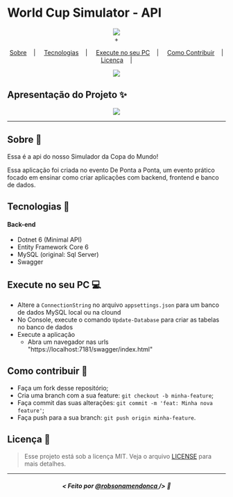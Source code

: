 <h1>World Cup Simulator - API</h1>

<p align="center">
<image src="https://via.placeholder.com/300x100.png?text=World.Cup.Simulator" /></br>
<label>+</label>
</p>

<p align="center">
  <a href="#sobre-memo">Sobre</a>&nbsp;&nbsp;&nbsp; | &nbsp;&nbsp;&nbsp;
  <a href="#tecnologias-rocket">Tecnologias</a>&nbsp;&nbsp;&nbsp; | &nbsp;&nbsp;&nbsp;
  <a href="#execute-no-seu-pc-computer">Execute no seu PC</a>&nbsp;&nbsp;&nbsp; | &nbsp;&nbsp;&nbsp;
  <a href="#como-contribuir-">Como Contribuir</a>&nbsp;&nbsp;&nbsp; | &nbsp;&nbsp;&nbsp;
  <a href="#licença-scroll">Licença</a>&nbsp;&nbsp;&nbsp; | &nbsp;&nbsp;&nbsp;
</p>

<p align="center">
<image src="https://img.shields.io/badge/Shields-customizados-red"/>
</p>

## Apresentação do Projeto :sparkles:

<p align="center">
<image src="world-cup-simulator-back.jpeg" />
</p>

---

## Sobre :memo:

Essa é a api do nosso Simulador da Copa do Mundo!

Essa aplicação foi criada no evento De Ponta a Ponta, um evento prático focado em ensinar como criar aplicações com backend, frontend e banco de dados.

## Tecnologias :rocket:

#### Back-end
- Dotnet 6 (Minimal API)
- Entity Framework Core 6
- MySQL (original: Sql Server)
- Swagger

## Execute no seu PC :computer:

- Altere a `ConnectionString` no arquivo `appsettings.json` para um banco de dados MySQL local ou na clound
- No Console, execute o comando `Update-Database` para criar as tabelas no banco de dados
- Execute a aplicação
  - Abra um navegador nas urls "https://localhost:7181/swagger/index.html" 

## Como contribuir 🤔

- Faça um fork desse repositório;
- Cria uma branch com a sua feature: `git checkout -b minha-feature`;
- Faça commit das suas alterações: `git commit -m 'feat: Minha nova feature'`;
- Faça push para a sua branch: `git push origin minha-feature`.

## Licença :scroll:

> Esse projeto está sob a licença MIT. Veja o arquivo [LICENSE](LICENSE) para mais detalhes.

---

##### <p align="center"> <strong> < Feito por <a href="https://github.com/robsonamendonca"> @robsonamendonca  </a> /> </strong>  :wave:

